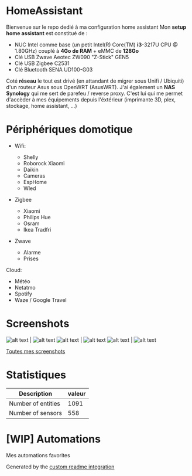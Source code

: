 # HomeAssistant

Bienvenue sur le repo dedié à ma configuration home assistant
Mon **setup home assistant** est constitué de : 
 - NUC Intel comme base (un petit Intel(R) Core(TM) **i3**-3217U CPU @ 1.80GHz) couplé à **4Go de RAM** + eMMC de **128Go**
 - Clé USB Zwave Aeotec ZW090 "Z-Stick" GEN5 
 - Clé USB Zigbee C2531 
 - Clé Bluetooth SENA UD100-G03

Coté **réseau** le tout est drivé (en attandant de migrer sous Unifi / Ubiquiti) d'un routeur Asus sous OpenWRT (AsusWRT). 
J'ai également un **NAS Synology** qui me sert de parefeu / reverse proxy. 
C'est lui qui me permet d'accèder à mes équipements depuis l'éxtérieur (imprimante 3D, plex, stockage, home assistant, ...)

# Périphériques domotique
- Wifi:
  - Shelly
  - Roborock Xiaomi 
  - Daikin
  - Cameras
  - EspHome
  - Wled

- Zigbee
  - Xiaomi
  - Philips Hue
  - Osram
  - Ikea Tradfri 

- Zwave 
  - Alarme
  - Prises

Cloud: 
  - Météo 
  - Netatmo 
  - Spotify
  - Waze / Google Travel



# Screenshots



![alt text](https://github.com/gogui63/HomeAssistant/blob/main/screenshots/home.png) | ![alt text](https://github.com/gogui63/HomeAssistant/blob/main/screenshots/ha.png)
![alt text](https://github.com/gogui63/HomeAssistant/blob/main/screenshots/home2.png) | ![alt text](https://github.com/gogui63/HomeAssistant/blob/main/screenshots/light.png)
![alt text](https://github.com/gogui63/HomeAssistant/blob/main/screenshots/divers.png) | ![alt text](https://github.com/gogui63/HomeAssistant/blob/main/screenshots/divers2.png)


[Toutes mes screenshots](https://github.com/gogui63/HomeAssistant/blob/main/screenshots/)

# Statistiques

Description | valeur
-- | --
Number of entities | 1091
Number of sensors | 558

# [WIP] Automations

Mes automations favorites

Generated by the [custom readme integration](https://github.com/custom-components/readme)
